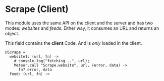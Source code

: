 # Scrape (Client)

This module uses the same API on the client and the server and has two modes:
*websites* and *feeds*. Either way, it consumes an URL and returns an object.

This field contains the **client** Code. And is *only* loaded in the client.

    @Scrape =
      website1: (url, fn) ->
        # console.log("fetching...", url);
        Meteor.call "Scrape.website", url, (error, data) ->
          fn? error, data
      feed: (url, fn) ->

